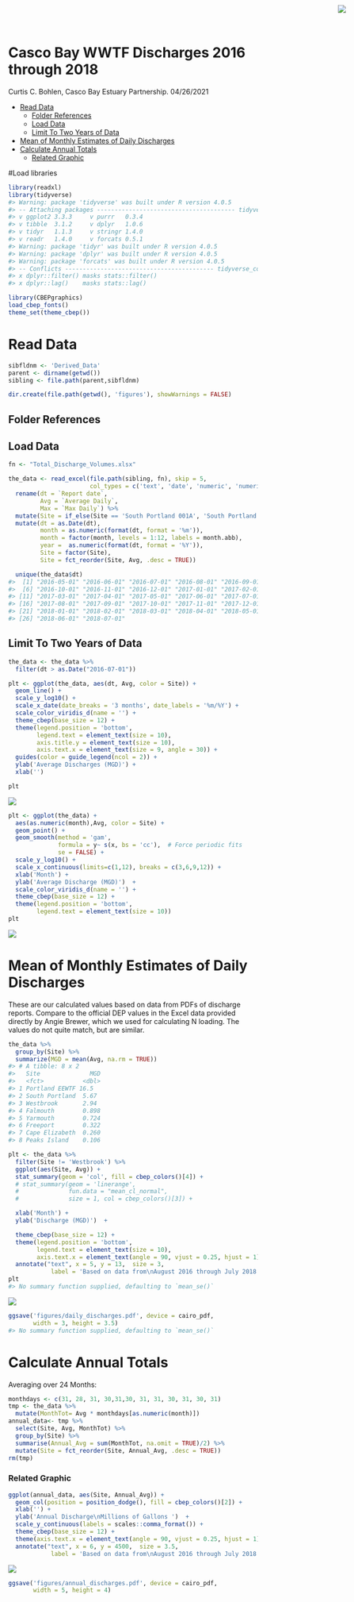 Casco Bay WWTF Discharges 2016 through 2018
================
Curtis C. Bohlen, Casco Bay Estuary Partnership.
04/26/2021

-   [Read Data](#read-data)
    -   [Folder References](#folder-references)
    -   [Load Data](#load-data)
    -   [Limit To Two Years of Data](#limit-to-two-years-of-data)
-   [Mean of Monthly Estimates of Daily
    Discharges](#mean-of-monthly-estimates-of-daily-discharges)
-   [Calculate Annual Totals](#calculate-annual-totals)
    -   [Related Graphic](#related-graphic)

<img
    src="https://www.cascobayestuary.org/wp-content/uploads/2014/04/logo_sm.jpg"
    style="position:absolute;top:10px;right:50px;" />

\#Load libraries

``` r
library(readxl)
library(tidyverse)
#> Warning: package 'tidyverse' was built under R version 4.0.5
#> -- Attaching packages --------------------------------------- tidyverse 1.3.1 --
#> v ggplot2 3.3.3     v purrr   0.3.4
#> v tibble  3.1.2     v dplyr   1.0.6
#> v tidyr   1.1.3     v stringr 1.4.0
#> v readr   1.4.0     v forcats 0.5.1
#> Warning: package 'tidyr' was built under R version 4.0.5
#> Warning: package 'dplyr' was built under R version 4.0.5
#> Warning: package 'forcats' was built under R version 4.0.5
#> -- Conflicts ------------------------------------------ tidyverse_conflicts() --
#> x dplyr::filter() masks stats::filter()
#> x dplyr::lag()    masks stats::lag()

library(CBEPgraphics)
load_cbep_fonts()
theme_set(theme_cbep())
```

# Read Data

``` r
sibfldnm <- 'Derived_Data'
parent <- dirname(getwd())
sibling <- file.path(parent,sibfldnm)

dir.create(file.path(getwd(), 'figures'), showWarnings = FALSE)
```

## Folder References

## Load Data

``` r
fn <- "Total_Discharge_Volumes.xlsx"

the_data <- read_excel(file.path(sibling, fn), skip = 5,
                       col_types = c('text', 'date', 'numeric', 'numeric')) %>%
  rename(dt = `Report date`,
         Avg = `Average Daily`, 
         Max = `Max Daily`) %>%
  mutate(Site = if_else(Site == 'South Portland 001A', 'South Portland', Site)) %>%
  mutate(dt = as.Date(dt),
         month = as.numeric(format(dt, format = '%m')),
         month = factor(month, levels = 1:12, labels = month.abb),
         year =  as.numeric(format(dt, format = '%Y')),
         Site = factor(Site),
         Site = fct_reorder(Site, Avg, .desc = TRUE))
```

``` r
  unique(the_data$dt)
#>  [1] "2016-05-01" "2016-06-01" "2016-07-01" "2016-08-01" "2016-09-01"
#>  [6] "2016-10-01" "2016-11-01" "2016-12-01" "2017-01-01" "2017-02-01"
#> [11] "2017-03-01" "2017-04-01" "2017-05-01" "2017-06-01" "2017-07-01"
#> [16] "2017-08-01" "2017-09-01" "2017-10-01" "2017-11-01" "2017-12-01"
#> [21] "2018-01-01" "2018-02-01" "2018-03-01" "2018-04-01" "2018-05-01"
#> [26] "2018-06-01" "2018-07-01"
```

## Limit To Two Years of Data

``` r
the_data <- the_data %>%
  filter(dt > as.Date("2016-07-01"))
```

``` r
plt <- ggplot(the_data, aes(dt, Avg, color = Site)) + 
  geom_line() + 
  scale_y_log10() +
  scale_x_date(date_breaks = '3 months', date_labels = '%m/%Y') +
  scale_color_viridis_d(name = '') +
  theme_cbep(base_size = 12) +
  theme(legend.position = 'bottom', 
        legend.text = element_text(size = 10),
        axis.title.y = element_text(size = 10),
        axis.text.x = element_text(size = 9, angle = 30)) +
  guides(color = guide_legend(ncol = 2)) +
  ylab('Average Discharges (MGD)') +
  xlab('')

plt
```

<img src="Wastewater-Discharge-Graphics-2016-2018_2_files/figure-gfm/plot_monthly_flows-1.png" style="display: block; margin: auto;" />

``` r
plt <- ggplot(the_data) + 
  aes(as.numeric(month),Avg, color = Site) + 
  geom_point() + 
  geom_smooth(method = 'gam', 
              formula = y~ s(x, bs = 'cc'),  # Force periodic fits
              se = FALSE) + 
  scale_y_log10() + 
  scale_x_continuous(limits=c(1,12), breaks = c(3,6,9,12)) +
  xlab('Month') + 
  ylab('Average Discharge (MGD)')  +
  scale_color_viridis_d(name = '') +
  theme_cbep(base_size = 12) +
  theme(legend.position = 'bottom', 
        legend.text = element_text(size = 10))
plt
```

<img src="Wastewater-Discharge-Graphics-2016-2018_2_files/figure-gfm/plot_flows_by_month-1.png" style="display: block; margin: auto;" />

# Mean of Monthly Estimates of Daily Discharges

These are our calculated values based on data from PDFs of discharge
reports. Compare to the official DEP values in the Excel data provided
directly by Angie Brewer, which we used for calculating N loading. The
values do not quite match, but are similar.

``` r
the_data %>%
  group_by(Site) %>%
  summarize(MGD = mean(Avg, na.rm = TRUE))
#> # A tibble: 8 x 2
#>   Site              MGD
#>   <fct>           <dbl>
#> 1 Portland EEWTF 16.5  
#> 2 South Portland  5.67 
#> 3 Westbrook       2.94 
#> 4 Falmouth        0.898
#> 5 Yarmouth        0.724
#> 6 Freeport        0.322
#> 7 Cape Elizabeth  0.260
#> 8 Peaks Island    0.106
```

``` r
plt <- the_data %>%
  filter(Site != 'Westbrook') %>%
  ggplot(aes(Site, Avg)) + 
  stat_summary(geom = 'col', fill = cbep_colors()[4]) +
  # stat_summary(geom = 'linerange',
  #              fun.data = "mean_cl_normal",
  #              size = 1, col = cbep_colors()[3]) + 

  xlab('Month') + 
  ylab('Discharge (MGD)')  +

  theme_cbep(base_size = 12) +
  theme(legend.position = 'bottom', 
        legend.text = element_text(size = 10),
        axis.text.x = element_text(angle = 90, vjust = 0.25, hjust = 1)) +
  annotate("text", x = 5, y = 13,  size = 3,
            label = 'Based on data from\nAugust 2016 through July 2018')
plt
#> No summary function supplied, defaulting to `mean_se()`
```

<img src="Wastewater-Discharge-Graphics-2016-2018_2_files/figure-gfm/plot_daily_discharges-1.png" style="display: block; margin: auto;" />

``` r
ggsave('figures/daily_discharges.pdf', device = cairo_pdf, 
       width = 3, height = 3.5)
#> No summary function supplied, defaulting to `mean_se()`
```

# Calculate Annual Totals

Averaging over 24 Months:

``` r
monthdays <- c(31, 28, 31, 30,31,30, 31, 31, 30, 31, 30, 31)
tmp <- the_data %>% 
  mutate(MonthTot= Avg * monthdays[as.numeric(month)])
annual_data<- tmp %>% 
  select(Site, Avg, MonthTot) %>% 
  group_by(Site) %>% 
  summarise(Annual_Avg = sum(MonthTot, na.omit = TRUE)/2) %>%
  mutate(Site = fct_reorder(Site, Annual_Avg, .desc = TRUE))
rm(tmp)
```

### Related Graphic

``` r
ggplot(annual_data, aes(Site, Annual_Avg)) +
  geom_col(position = position_dodge(), fill = cbep_colors()[2]) +
  xlab('') + 
  ylab('Annual Discharge\nMillions of Gallons ')  +
  scale_y_continuous(labels = scales::comma_format()) +
  theme_cbep(base_size = 12) +
  theme(axis.text.x = element_text(angle = 90, vjust = 0.25, hjust = 1)) +
  annotate("text", x = 6, y = 4500,  size = 3.5,
            label = 'Based on data from\nAugust 2016 through July 2018')
```

<img src="Wastewater-Discharge-Graphics-2016-2018_2_files/figure-gfm/plot_annual_totals-1.png" style="display: block; margin: auto;" />

``` r
ggsave('figures/annual_discharges.pdf', device = cairo_pdf, 
       width = 5, height = 4)
```
